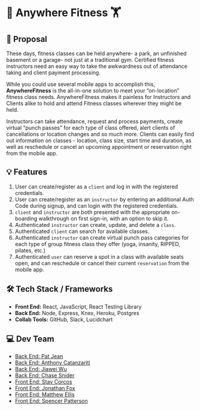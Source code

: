 # 🏃 Anywhere Fitness 🏋️

## 📝 Proposal
These days, fitness classes can be held anywhere- a park, an unfinished basement or a garage- not just at a traditional gym. Certified fitness instructors need an easy way to take the awkwardness out of attendance taking and client payment processing. 

While you could use several mobile apps to accomplish this, **AnywhereFitness** is the all-in-one solution to meet your “on-location” fitness class needs. AnywhereFitness makes it painless for Instructors and Clients alike to hold and attend Fitness classes wherever they might be held. 

Instructors can take attendance, request and process payments, create virtual “punch passes” for each type of class offered, alert clients of cancellations or location changes and so much more. Clients can easily find out information on classes - location, class size, start time and duration, as well as reschedule or cancel an upcoming appointment or reservation right from the mobile app.

## 💡 Features
1. User can create/register as a `client` and log in with the registered credentials.
2. User can create/register as an `instructor` by entering an additional Auth Code during signup, and can login with the registered credentials.
3. `client` and `instructor` are both presented with the appropriate on-boarding walkthrough on first sign-in, with an option to skip it.
4. Authenticated `instructor` can create, update, and delete a `class`.
5. Authenticated `client` can search for available classes.
6. Authenticated `instructor` can create virtual punch pass categories for each type of group fitness class they offer (yoga, insanity, RIPPED, pilates, etc.)
7. Authenticated `user` can reserve a spot in a class with available seats open, and can reschedule or cancel their current `reservation` from the mobile app.

## 🛠 Tech Stack / Frameworks
- **Front End:** React, JavaScript, React Testing Library
- **Back End:** Node, Express, Knex, Heroku, Postgres
- **Collab Tools:** GitHub, Slack, Lucidchart

## 💻 Dev Team
- [Back End: Pat Jean](https://github.com/PhatherJean)
- [Back End: Anthony Catanzariti](https://github.com/apcatanzariti)
- [Back End: Jiawei Wu](https://github.com/abc1929)
- [Back End: Chase Snider](https://github.com/jcsnider431)
- [Front End: Stav Corcos](https://github.com/Poonchy)
- [Front End: Jonathan Fox](https://github.com/jfox16)
- [Front End: Matthew Ellis](https://github.com/MatthewEllisTx)
- [Front End: Spencer Patterson](https://github.com/Spencerp34)

